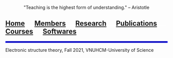 <p align="center">
 "Teaching is the highest form of understanding." – Aristotle
</p>

## [Home](index.md)<img src="test_space.png" width="30" height="1">[Members](members.md)<img src="test_space.png" width="30" height="1">[Research](research.md)<img src="test_space.png" width="30" height="1">[Publications](Publications)<img src="test_space.png" width="30" height="1">[Courses](courses.md)<img src="test_space.png" width="30" height="1">[**Softwares**](softwares.md)

<hr style="border:2px solid blue">


Electronic structure theory, Fall 2021, VNUHCM-University of Science
